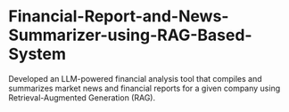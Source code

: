 # Financial-Report-and-News-Summarizer-using-RAG-Based-System


Developed an LLM-powered financial analysis tool that compiles and summarizes market news and financial reports for a given company using Retrieval-Augmented Generation (RAG).
